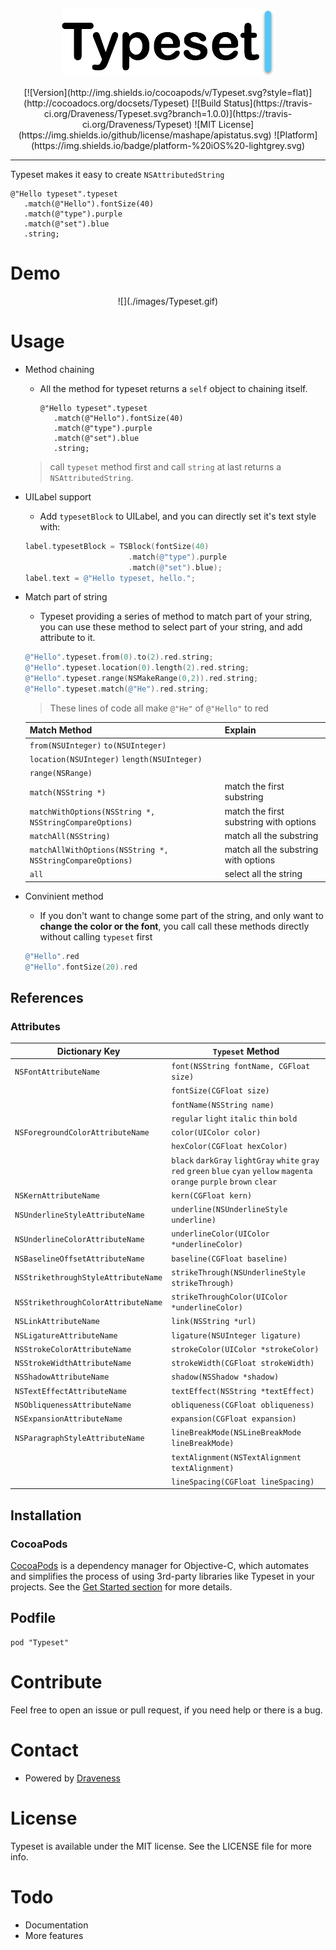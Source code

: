 <p align="center">
<img src="./images/Typeset.png">
</p>

<p align="center">
[![Version](http://img.shields.io/cocoapods/v/Typeset.svg?style=flat)](http://cocoadocs.org/docsets/Typeset) [![Build Status](https://travis-ci.org/Draveness/Typeset.svg?branch=1.0.0)](https://travis-ci.org/Draveness/Typeset) ![MIT License](https://img.shields.io/github/license/mashape/apistatus.svg) ![Platform](https://img.shields.io/badge/platform-%20iOS%20-lightgrey.svg)

----

Typeset makes it easy to create `NSAttributedString`

```
@"Hello typeset".typeset
   .match(@"Hello").fontSize(40)
   .match(@"type").purple
   .match(@"set").blue
   .string;
```

# Demo

<p align="center">
![](./images/Typeset.gif)
<p align="center">


# Usage

+ Method chaining
	+ All the method for typeset returns a `self` object to chaining itself.

		```
		@"Hello typeset".typeset
		   .match(@"Hello").fontSize(40)
		   .match(@"type").purple
		   .match(@"set").blue
		   .string;
		```
		
	> call `typeset` method first and call `string` at last returns a `NSAttributedString`.
		
+ UILabel support
	+ Add `typesetBlock` to UILabel, and you can directly set it's text style with:

	```objectivec
	label.typesetBlock = TSBlock(fontSize(40)
	                       .match(@"type").purple
	                       .match(@"set").blue);
	label.text = @"Hello typeset, hello.";
	```
	
+ Match part of string
	+ Typeset providing a series of method to match part of your string, you can use these method to select part of your string, and add attribute to it.

	```objectivec
	@"Hello".typeset.from(0).to(2).red.string;
	@"Hello".typeset.location(0).length(2).red.string;
	@"Hello".typeset.range(NSMakeRange(0,2)).red.string;
	@"Hello".typeset.match(@"He").red.string;
	```
	
	> These lines of code all make `@"He"` of `@"Hello"` to red
	
	| Match Method                                           | Explain                                                |
	| ------------------------------------------------------ | ------------------------------------------------------ |
	| `from(NSUInteger)` `to(NSUInteger)`                    |                                                        |
	| `location(NSUInteger)` `length(NSUInteger)`            |                                                        |
	| `range(NSRange)`                                       |                                                        |
    | `match(NSString *)`                                    | match the first substring                              |
    | `matchWithOptions(NSString *, NSStringCompareOptions)` | match the first substring with options                 |
	| `matchAll(NSString)`                                   | match all the substring                                |
    | `matchAllWithOptions(NSString *, NSStringCompareOptions)`| match all the substring with options                 |
    | `all`                                                  | select all the string                                  |

+ Convinient method
	+ If you don't want to change some part of the string, and only want to **change the color or the font**, you call call these methods directly without calling `typeset` first

	```objectivec
	@"Hello".red
	@"Hello".fontSize(20).red
	```


## References

### Attributes

| Dictionary Key                      | `Typeset` Method                                       |
| ----------------------------------- | ------------------------------------------------------ |
| `NSFontAttributeName`               | `font(NSString fontName, CGFloat size)`                |
|                                     | `fontSize(CGFloat size)`                               |
|                                     | `fontName(NSString name)`                              |
|                                     | `regular` `light` `italic` `thin` `bold`               |
| `NSForegroundColorAttributeName`    | `color(UIColor color)`                                 |
|                                     | `hexColor(CGFloat hexColor)`                           |
|                                     | `black` `darkGray` `lightGray` `white` `gray` `red` `green` `blue` `cyan` `yellow` `magenta` `orange` `purple` `brown` `clear`                                |
| `NSKernAttributeName`               | `kern(CGFloat kern)`                                   |
| `NSUnderlineStyleAttributeName`     | `underline(NSUnderlineStyle underline)`                |
| `NSUnderlineColorAttributeName`     | `underlineColor(UIColor *underlineColor)`              |
| `NSBaselineOffsetAttributeName`     | `baseline(CGFloat baseline)`                           |
| `NSStrikethroughStyleAttributeName` | `strikeThrough(NSUnderlineStyle strikeThrough)`        |
| `NSStrikethroughColorAttributeName` | `strikeThroughColor(UIColor *underlineColor)`          |
| `NSLinkAttributeName`               | `link(NSString *url)`                                  |
| `NSLigatureAttributeName`           | `ligature(NSUInteger ligature)`                        |
| `NSStrokeColorAttributeName`        | `strokeColor(UIColor *strokeColor)`                    |
| `NSStrokeWidthAttributeName`        | `strokeWidth(CGFloat strokeWidth)`                     |
| `NSShadowAttributeName`             | `shadow(NSShadow *shadow)`                             |
| `NSTextEffectAttributeName`         | `textEffect(NSString *textEffect)`                     |
| `NSObliquenessAttributeName`        | `obliqueness(CGFloat obliqueness)`                     |
| `NSExpansionAttributeName`          | `expansion(CGFloat expansion)`                         |
| `NSParagraphStyleAttributeName`     | `lineBreakMode(NSLineBreakMode lineBreakMode)`         |
|                                     | `textAlignment(NSTextAlignment textAlignment)`         |
|                                     | `lineSpacing(CGFloat lineSpacing)`                     |

## Installation 

### CocoaPods

[CocoaPods](https://cocoapods.org/) is a dependency manager for Objective-C, which automates and simplifies the process of using 3rd-party libraries like Typeset in your projects. See the [Get Started section](https://cocoapods.org/#get_started) for more details.

## Podfile

```
pod "Typeset"
```

# Contribute

Feel free to open an issue or pull request, if you need help or there is a bug.

# Contact

- Powered by [Draveness](http://github.com/draveness)

# License

Typeset is available under the MIT license. See the LICENSE file for more info.

# Todo

- Documentation
- More features

